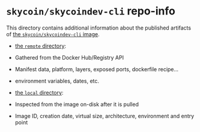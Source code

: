 # `skycoin/skycoindev-cli` repo-info

This directory contains additional information about the published artifacts of [the `skycoin/skycoindev-cli` image](https://hub.docker.com/r/skycoin/skycoindev-cli).

-   [the `remote` directory](remote/):

   -   Gathered from the Docker Hub/Registry API
   -   Manifest data, platform, layers, exposed ports, dockerfile recipe...
   -   environment variables, dates, etc.

-   [the `local` directory](local/):

   -   Inspected from the image on-disk after it is pulled
   -   Image ID, creation date, virtual size, architecture, environment and entry point


